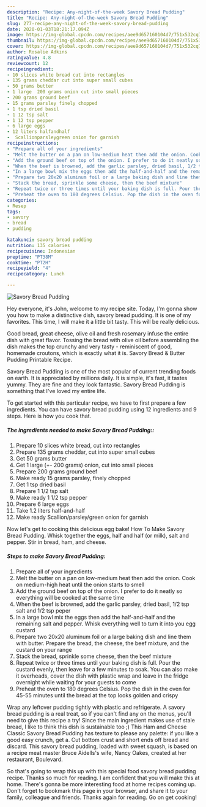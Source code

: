 ```yaml
---
description: "Recipe: Any-night-of-the-week Savory Bread Pudding"
title: "Recipe: Any-night-of-the-week Savory Bread Pudding"
slug: 277-recipe-any-night-of-the-week-savory-bread-pudding
date: 2020-01-03T18:21:17.094Z
image: https://img-global.cpcdn.com/recipes/aee9d657160104d7/751x532cq70/savory-bread-pudding-recipe-main-photo.jpg
thumbnail: https://img-global.cpcdn.com/recipes/aee9d657160104d7/751x532cq70/savory-bread-pudding-recipe-main-photo.jpg
cover: https://img-global.cpcdn.com/recipes/aee9d657160104d7/751x532cq70/savory-bread-pudding-recipe-main-photo.jpg
author: Rosalie Adkins
ratingvalue: 4.8
reviewcount: 12
recipeingredient:
- 10 slices white bread cut into rectangles
- 135 grams cheddar cut into super small cubes
- 50 grams butter
- 1 large  200 grams onion cut into small pieces
- 200 grams ground beef
- 15 grams parsley finely chopped
- 1 tsp dried basil
- 1 12 tsp salt
- 1 12 tsp pepper
- 6 large eggs
- 12 liters halfandhalf
-  Scallionparsleygreen onion for garnish
recipeinstructions:
- "Prepare all of your ingredients"
- "Melt the butter on a pan on low-medium heat then add the onion. Cook on medium-high heat until the onion starts to smell"
- "Add the ground beef on top of the onion. I prefer to do it neatly so everything will be cooked at the same time"
- "When the beef is browned, add the garlic parsley, dried basil, 1/2 tsp salt and 1/2 tsp peper"
- "In a large bowl mix the eggs then add the half-and-half and the remaining salt and pepper. Whisk everything well to turn it into you egg custard"
- "Prepare two 20x20 aluminum foil or a large baking dish and line them with butter. Prepare the bread, the cheese, the beef mixture, and the custard on your range"
- "Stack the bread, sprinkle some cheese, then the beef mixture"
- "Repeat twice or three times until your baking dish is full. Pour the custard evenly, then leave for a few minutes to soak. You can also make it overheads, cover the dish with plastic wrap and leave in the fridge overnight while waiting for your guests to come"
- "Preheat the oven to 180 degrees Celsius. Pop the dish in the oven for 45-55 minutes until the bread at the top looks golden and crispy"
categories:
- Resep
tags:
- savory
- bread
- pudding

katakunci: savory bread pudding
nutrition: 135 calories
recipecuisine: Indonesian
preptime: "PT38M"
cooktime: "PT2H"
recipeyield: "4"
recipecategory: Lunch

---
```



![Savory Bread Pudding](https://img-global.cpcdn.com/recipes/aee9d657160104d7/751x532cq70/savory-bread-pudding-recipe-main-photo.jpg)

Hey everyone, it's John, welcome to my recipe site. Today, I'm gonna show you how to make a distinctive dish, savory bread pudding. It is one of my favorites. This time, I will make it a little bit tasty. This will be really delicious.

Good bread, great cheese, olive oil and fresh rosemary infuse the entire dish with great flavor. Tossing the bread with olive oil before assembling the dish makes the top crunchy and very tasty - reminiscent of good, homemade croutons, which is exactly what it is. Savory Bread &amp; Butter Pudding Printable Recipe.

Savory Bread Pudding is one of the most popular of current trending foods on earth. It is appreciated by millions daily. It is simple, it's fast, it tastes yummy. They are fine and they look fantastic. Savory Bread Pudding is something that I've loved my entire life.


To get started with this particular recipe, we have to first prepare a few ingredients. You can have savory bread pudding using 12 ingredients and 9 steps. Here is how you cook that.

##### The ingredients needed to make Savory Bread Pudding::

1. Prepare 10 slices white bread, cut into rectangles
1. Prepare 135 grams cheddar, cut into super small cubes
1. Get 50 grams butter
1. Get 1 large (+- 200 grams) onion, cut into small pieces
1. Prepare 200 grams ground beef
1. Make ready 15 grams parsley, finely chopped
1. Get 1 tsp dried basil
1. Prepare 1 1/2 tsp salt
1. Make ready 1 1/2 tsp pepper
1. Prepare 6 large eggs
1. Take 1.2 liters half-and-half
1. Make ready  Scallion/parsley/green onion for garnish


Now let&#39;s get to cooking this delicious egg bake! How To Make Savory Bread Pudding. Whisk together the eggs, half and half (or milk), salt and pepper. Stir in bread, ham, and cheese. 

##### Steps to make Savory Bread Pudding:

1. Prepare all of your ingredients
1. Melt the butter on a pan on low-medium heat then add the onion. Cook on medium-high heat until the onion starts to smell
1. Add the ground beef on top of the onion. I prefer to do it neatly so everything will be cooked at the same time
1. When the beef is browned, add the garlic parsley, dried basil, 1/2 tsp salt and 1/2 tsp peper
1. In a large bowl mix the eggs then add the half-and-half and the remaining salt and pepper. Whisk everything well to turn it into you egg custard
1. Prepare two 20x20 aluminum foil or a large baking dish and line them with butter. Prepare the bread, the cheese, the beef mixture, and the custard on your range
1. Stack the bread, sprinkle some cheese, then the beef mixture
1. Repeat twice or three times until your baking dish is full. Pour the custard evenly, then leave for a few minutes to soak. You can also make it overheads, cover the dish with plastic wrap and leave in the fridge overnight while waiting for your guests to come
1. Preheat the oven to 180 degrees Celsius. Pop the dish in the oven for 45-55 minutes until the bread at the top looks golden and crispy


Wrap any leftover pudding tightly with plastic and refrigerate. A savory bread pudding is a real treat, so if you can&#39;t find any on the menus, you&#39;ll need to give this recipe a try! Since the main ingredient makes use of stale bread, I like to think this dish is sustainable too ;) This Ham and Cheese Classic Savory Bread Pudding has texture to please any palette: if you like a good easy crunch, get a. Cut bottom crust and short ends off bread and discard. This savory bread pudding, loaded with sweet squash, is based on a recipe meat master Bruce Aidells&#39;s wife, Nancy Oakes, created at her restaurant, Boulevard. 

So that's going to wrap this up with this special food savory bread pudding recipe. Thanks so much for reading. I am confident that you will make this at home. There's gonna be more interesting food at home recipes coming up. Don't forget to bookmark this page in your browser, and share it to your family, colleague and friends. Thanks again for reading. Go on get cooking!
